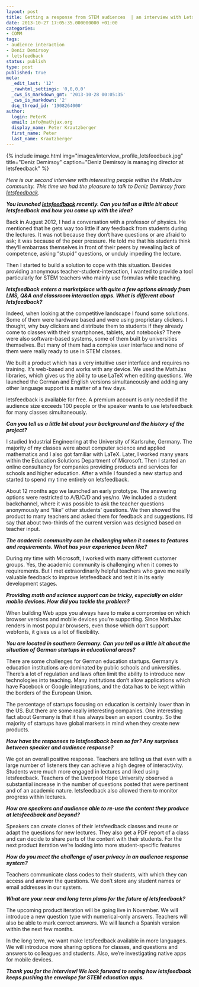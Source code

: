 ```yaml
---
layout: post
title: Getting a response from STEM audiences  | an interview with LetsFeedback
date: 2013-10-27 17:05:35.000000000 +01:00
categories:
- COMM
tags:
- audience interaction
- Deniz Demirsoy
- letsfeedback
status: publish
type: post
published: true
meta:
  _edit_last: '12'
  _rawhtml_settings: '0,0,0,0'
  _cws_is_markdown_gmt: '2013-10-28 00:05:35'
  _cws_is_markdown: '2'
  dsq_thread_id: '1908264000'
author:
  login: PeterK
  email: info@mathjax.org
  display_name: Peter Krautzberger
  first_name: Peter
  last_name: Krautzberger
---
```


{% include image.html img="images/interview_profile_letsfeedback.jpg" title="Deniz Demirsoy" caption="Deniz Demirsoy is managing director at letsfeedback" %}

_Here is our second interview with interesting people within the MathJax community. This time we had the pleasure to talk to Deniz Demirsoy from [letsfeedback](http://letsfeedback.com)._

**_You launched [letsfeedback](http://letsfeedback.com) recently. Can you tell us a little bit about letsfeedback and how you came up with the idea?_**

Back in August 2012, I had a conversation with a professor of physics. He mentioned that he gets way too little if any feedback from students during the lectures. It was not because they don‘t have questions or are afraid to ask; it was because of the peer pressure. He told me that his students think they‘ll embarrass themselves in front of their peers by revealing lack of competence, asking “stupid“ questions, or unduly impeding the lecture.

Then I started to build a solution to cope with this situation. Besides providing anonymous teacher-student-interaction, I wanted to provide a tool particularly for STEM teachers who mainly use formulas while teaching.

**_letsfeedback enters a marketplace with quite a few options already from LMS, Q&amp;A and classroom interaction apps. What is different about letsfeedback?_**

Indeed, when looking at the competitive landscape I found some solutions. Some of them were hardware based and were using proprietary clickers. I thought, why buy clickers and distribute them to students if they already come to classes with their smartphones, tablets, and notebooks? There were also software-based systems, some of them built by universities themselves. But many of them had a complex user interface and none of them were really ready to use in STEM classes.

We built a product which has a very intuitive user interface and requires no training. It’s web-based and works with any device. We used the MathJax libraries, which gives us the ability to use LaTeX when editing questions. We launched the German and English versions simultaneously and adding any other language support is a matter of a few days.

letsfeedback is available for free. A premium account is only needed if the audience size exceeds 100 people or the speaker wants to use letsfeedback for many classes simultaneously.

**_Can you tell us a little bit about your background and the history of the project?_**

I studied Industrial Engineering at the University of Karlsruhe, Germany. The majority of my classes were about computer science and applied mathematics and I also got familiar with LaTeX. Later, I worked many years within the Education Solutions Department of Microsoft. Then I started an online consultancy for companies providing products and services for schools and higher education. After a while I founded a new startup and started to spend my time entirely on letsfeedback.

About 12 months ago we launched an early prototype. The answering options were restricted to A/B/C/D and yes/no. We included a student backchannel, where it was possible to ask the teacher questions anonymously and “like” other students’ questions. We then showed the product to many teachers and asked them for feedback and suggestions. I’d say that about two-thirds of the current version was designed based on teacher input.

**_The academic community can be challenging when it comes to features and requirements. What has your experience been like?_**

During my time with Microsoft, I worked with many different customer groups. Yes, the academic community is challenging when it comes to requirements. But I met extraordinarily helpful teachers who gave me really valuable feedback to improve letsfeedback and test it in its early development stages.

**_Providing math and science support can be tricky, especially on older mobile devices. How did you tackle the problem?_**

When building Web apps you always have to make a compromise on which browser versions and mobile devices you’re supporting. Since MathJax renders in most popular browsers, even those which don’t support webfonts, it gives us a lot of flexibility.

**_You are located in southern Germany. Can you tell us a little bit about the situation of German startups in educational areas?_**

There are some challenges for German education startups. Germany’s education institutions are dominated by public schools and universities. There’s a lot of regulation and laws often limit the ability to introduce new technologies into teaching. Many institutions don’t allow applications which have Facebook or Google integrations, and the data has to be kept within the borders of the European Union.

The percentage of startups focusing on education is certainly lower than in the US. But there are some really interesting companies. One interesting fact about Germany is that it has always been an export country. So the majority of startups have global markets in mind when they create new products.

**_How have the responses to letsfeedback been so far? Any surprises between speaker and audience response?_**

We got an overall positive response. Teachers are telling us that even with a large number of listeners they can achieve a high degree of interactivity. Students were much more engaged in lectures and liked using letsfeedback. Teachers of the Liverpool Hope University observed a substantial increase in the number of questions posted that were pertinent and of an academic nature. letsfeedback also allowed them to monitor progress within lectures.

**_How are speakers and audience able to re-use the content they produce at letsfeedback and beyond?_**

Speakers can create clones of their letsfeedback classes and reuse or adapt the questions for new lectures. They also get a PDF report of a class and can decide to share parts of the content with their students. For the next product iteration we’re looking into more student-specific features

**_How do you meet the challenge of user privacy in an audience response system?_**

Teachers communicate class codes to their students, with which they can access and answer the questions. We don’t store any student names or email addresses in our system.

**_What are your near and long term plans for the future of letsfeedback?_**

The upcoming product iteration will be going live in November. We will introduce a new question type with numerical-only answers. Teachers will also be able to mark correct answers. We will launch a Spanish version within the next few months.

In the long term, we want make letsfeedback available in more languages. We will introduce more sharing options for classes, and questions and answers to colleagues and students. Also, we’re investigating native apps for mobile devices.

**_Thank you for the interview! We look forward to seeing how letsfeedback keeps pushing the envelope for STEM education apps._**